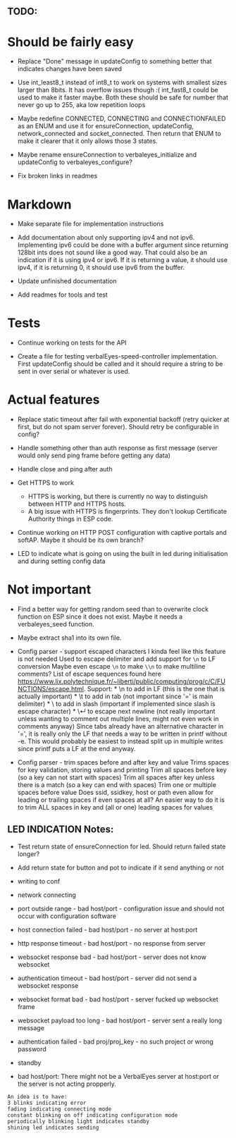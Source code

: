 ## TODO:

# Should be fairly easy
* Replace "Done" message in updateConfig to something better that indicates changes have been saved

* Use int_least8_t instead of int8_t to work on systems with smallest sizes larger than 8bits. It has overflow issues though :( int_fast8_t could be used to make it faster maybe. Both these should be safe for number that never go up to 255, aka low repetition loops

* Maybe redefine CONNECTED, CONNECTING and CONNECTIONFAILED as an ENUM and use it for ensureConnection, updateConfig, network_connected and socket_connected. Then return that ENUM to make it clearer that it only allows those 3 states.

* Maybe rename ensureConnection to verbaleyes_initialize and updateConfig to verbaleyes_configure?

* Fix broken links in readmes



# Markdown
* Make separate file for implementation instructions

* Add documentation about only supporting ipv4 and not ipv6. Implementing ipv6 could be done with a buffer argument since returning 128bit ints does not sound like a good way. That could also be an indication if it is using ipv4 or ipv6. If it is returning a value, it should use ipv4, if it is returning 0, it should use ipv6 from the buffer.

* Update unfinished documentation

* Add readmes for tools and test



# Tests
* Continue working on tests for the API

* Create a file for testing verbalEyes-speed-controller implementation. First updateConfig should be called and it should require a string to be sent in over serial or whatever is used.



# Actual features
* Replace static timeout after fail with exponential backoff (retry quicker at first, but do not spam server forever). Should retry be configurable in config?

* Handle something other than auth response as first message (server would only send ping frame before getting any data)

* Handle close and ping after auth

* Get HTTPS to work
	* HTTPS is working, but there is currently no way to distinguish between HTTP and HTTPS hosts.
	* A big issue with HTTPS is fingerprints. They don't lookup Certificate Authority things in ESP code.

* Continue working on HTTP POST configuration with captive portals and softAP. Maybe it should be its own branch?

* LED to indicate what is going on using the built in led during initialisation and during setting config data



# Not important
* Find a better way for getting random seed than to overwrite clock function on ESP since it does not exist. Maybe it needs a verbaleyes_seed function.

* Maybe extract sha1 into its own file.







* Config parser - support escaped characters
	I kinda feel like this feature is not needed
	Used to escape delimiter and add support for `\n` to LF conversion
	Maybe even escape `\n` to make `\\n` to make multiline comments?
	List of escape sequences found here https://www.lix.polytechnique.fr/~liberti/public/computing/prog/c/C/FUNCTIONS/escape.html. Support:
	 	* \n to add in LF (this is the one that is actually important)
		* \t to add in tab (not important since '=' is main delimiter)
		* \\ to add in slash (important if implemented since slash is escape character)
		* \↵ to escape next newline (not really important unless wanting to comment out multiple lines, might not even work in comments anyway)
	Since tabs already have an alternative character in '=', it is really only the LF that needs a way to be written in printf without -e. This would probably be easiest to instead split up in multiple writes since printf puts a LF at the end anyway.

* Config parser - trim spaces before and after key and value
	Trims spaces for key validation, storing values and printing
	Trim all spaces before key (so a key can not start with spaces)
	Trim all spaces after key unless there is a match (so a key can end with spaces)
	Trim one or multiple spaces before value
	Does ssid, ssidkey, host or path even allow for leading or trailing spaces if even spaces at all?
	An easier way to do it is to trim ALL spaces in key and (all or one) leading spaces for values



## LED INDICATION Notes:
   * Test return state of ensureConnection for led. Should return failed state longer?
   * Add return state for button and pot to indicate if it send anything or not
   * writing to conf

   * network connecting

   * port outside range			- bad host/port		-	configuration issue and should not occur with configuration software
   * host connection failed		- bad host/port		-	no server at host:port
   * http response timeout		- bad host/port		-	no response from server
   * websocket response bad		- bad host/port		-	server does not know websocket
   * authentication timeout		- bad host/port		-	server did not send a websocket response
   * websocket format bad		- bad host/port		-	server fucked up websocket frame
   * websocket payload too long	- bad host/port		-	server sent a really long message

   * authentication failed		- bad proj/proj_key	-	no such project or wrong password

   * standby

   * bad host/port: There might not be a VerbalEyes server at host:port or the server is not acting propperly.


	An idea is to have:
	3 blinks indicating error
	fading indicating connecting mode
	constant blinking on off indicating configuration mode
	periodically blinking light indicates standby
	shining led indicates sending

